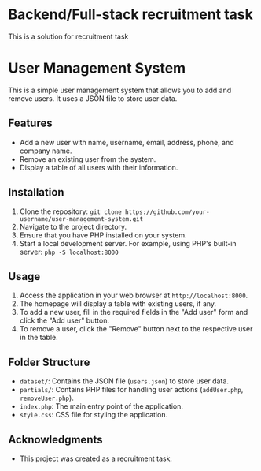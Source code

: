 # Backend/Full-stack recruitment task

This is a solution for recruitment task

# User Management System

This is a simple user management system that allows you to add and remove users. It uses a JSON file to store user data.

## Features

- Add a new user with name, username, email, address, phone, and company name.
- Remove an existing user from the system.
- Display a table of all users with their information.

## Installation

1. Clone the repository: `git clone https://github.com/your-username/user-management-system.git`
2. Navigate to the project directory.
3. Ensure that you have PHP installed on your system.
4. Start a local development server. For example, using PHP's built-in server: `php -S localhost:8000`

## Usage

1. Access the application in your web browser at `http://localhost:8000`.
2. The homepage will display a table with existing users, if any.
3. To add a new user, fill in the required fields in the "Add user" form and click the "Add user" button.
4. To remove a user, click the "Remove" button next to the respective user in the table.

## Folder Structure

- `dataset/`: Contains the JSON file (`users.json`) to store user data.
- `partials/`: Contains PHP files for handling user actions (`addUser.php`, `removeUser.php`).
- `index.php`: The main entry point of the application.
- `style.css`: CSS file for styling the application.

## Acknowledgments

- This project was created as a recruitment task.
